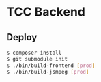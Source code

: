 # TCC Backend

## Deploy
```bash
$ composer install
$ git submodule init
$ ./bin/build-frontend [prod]
$ ./bin/build-jsmpeg [prod]
```
